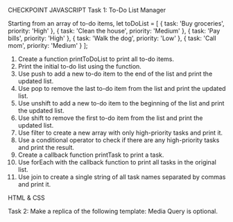 CHECKPOINT
JAVASCRIPT
Task 1: To-Do List Manager

Starting from an array of to-do items,
let toDoList = [
    { task: 'Buy groceries', priority: 'High' },
    { task: 'Clean the house', priority: 'Medium' },
    { task: 'Pay bills', priority: 'High' },
    { task: 'Walk the dog', priority: 'Low' },
    { task: 'Call mom', priority: 'Medium' }
];
1. Create a function printToDoList to print all to-do items.
2. Print the initial to-do list using the function.
3. Use push to add a new to-do item to the end of the list and print the updated list.
4. Use pop to remove the last to-do item from the list and print the updated list.
5. Use unshift to add a new to-do item to the beginning of the list and print the updated list.
6. Use shift to remove the first to-do item from the list and print the updated list.
7. Use filter to create a new array with only high-priority tasks and print it.
8. Use a conditional operator to check if there are any high-priority tasks and print the result.
9. Create a callback function printTask to print a task.
10. Use forEach with the callback function to print all tasks in the original list.
11. Use join to create a single string of all task names separated by commas and print it.

HTML & CSS

Task 2:
Make a replica of the following template:
Media Query is optional.
